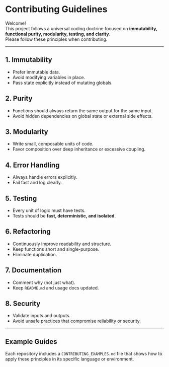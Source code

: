 # Contributing Guidelines

Welcome!  
This project follows a universal coding doctrine focused on **immutability, functional purity, modularity, testing, and clarity**.  
Please follow these principles when contributing.

---

## 1. Immutability
- Prefer immutable data.  
- Avoid modifying variables in place.  
- Pass state explicitly instead of mutating globals.

## 2. Purity
- Functions should always return the same output for the same input.  
- Avoid hidden dependencies on global state or external side effects.

## 3. Modularity
- Write small, composable units of code.  
- Favor composition over deep inheritance or excessive coupling.

## 4. Error Handling
- Always handle errors explicitly.  
- Fail fast and log clearly.

## 5. Testing
- Every unit of logic must have tests.  
- Tests should be **fast, deterministic, and isolated**.

## 6. Refactoring
- Continuously improve readability and structure.  
- Keep functions short and single-purpose.  
- Eliminate duplication.

## 7. Documentation
- Comment why (not just what).  
- Keep `README.md` and usage docs updated.  

## 8. Security
- Validate inputs and outputs.  
- Avoid unsafe practices that compromise reliability or security.

---

## Example Guides
Each repository includes a `CONTRIBUTING_EXAMPLES.md` file that shows how to apply these principles in its specific language or environment.

